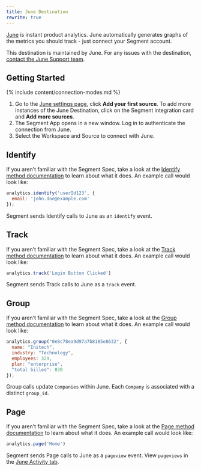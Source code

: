 ```yaml
---
title: June Destination
rewrite: true
---
```


[June](https://june.so/?utm_source=segmentio&utm_medium=docs&utm_campaign=partners) is instant product analytics. June automatically generates graphs of the metrics you should track - just connect your Segment account.

This destination is maintained by June. For any issues with the destination, [contact the June Support team](mailto:ferruccio@june.so).


## Getting Started

{% include content/connection-modes.md %}

1. Go to the [June settings page](https://app.june.so/redirect-to-my-workspace/settings), click **Add your first source**. To add more instances of the June Destination, click on the Segment integration card and **Add more sources**.
2. The Segment App opens in a new window. Log in to authenticate the connection from June.
3. Select the Workspace and Source to connect with June.

## Identify

If you aren't familiar with the Segment Spec, take a look at the [Identify method documentation](https://segment.com/docs/connections/spec/identify/) to learn about what it does. An example call would look like:

```js
analytics.identify('userId123', {
  email: 'john.doe@example.com'
});
```
Segment sends Identify calls to June as an `identify` event.

## Track

If you aren't familiar with the Segment Spec, take a look at the [Track method documentation](https://segment.com/docs/connections/spec/track/) to learn about what it does. An example call would look like:

```js
analytics.track('Login Button Clicked')
```
Segment sends Track calls to June as a `track` event.

## Group

If you aren't familiar with the Segment Spec, take a look at the [Group method documentation](https://segment.com/docs/connections/spec/group/) to learn about what it does. An example call would look like:

```js
analytics.group("0e8c78ea9d97a7b8185e8632", {
  name: "Initech",
  industry: "Technology",
  employees: 329,
  plan: "enterprise",
  "total billed": 830
});
```
Group calls update `Companies` within June. Each `Company` is associated with a distinct `group_id`.

## Page

If you aren't familiar with the Segment Spec, take a look at the [Page method documentation](https://segment.com/docs/connections/spec/page/) to learn about what it does. An example call would look like:

```js
analytics.page('Home')
```

Segment sends Page calls to June as a `pageview` event. View `pageviews` in the [June Activity tab](https://app.june.so/redirect-to-my-workspace/pages).
